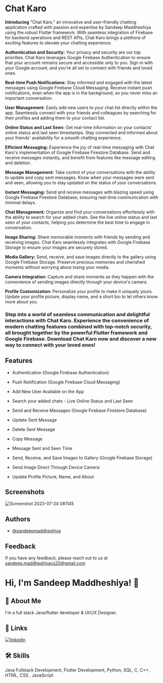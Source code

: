 
# Chat Karo

**Introducing** "Chat Karo," an innovative and user-friendly chatting application crafted with passion and expertise by Sandeep Maddheshiya using the robust Flutter framework. With seamless integration of Firebase for backend operations and REST APIs, Chat Karo brings a plethora of exciting features to elevate your chatting experience.

**Authentication and Security:** Your privacy and security are our top priorities. Chat Karo leverages Google Firebase Authentication to ensure that your account remains secure and accessible only to you. Sign in with your Google account, and you're all set to connect with friends and loved ones.

**Real-time Push Notifications:** Stay informed and engaged with the latest messages using Google Firebase Cloud Messaging. Receive instant push notifications, even when the app is in the background, so you never miss an important conversation.

**User Management:** Easily add new users to your chat list directly within the app. Seamlessly connect with your friends and colleagues by searching for their profiles and adding them to your contact list.

**Online Status and Last Seen:** Get real-time information on your contacts' online status and last seen timestamps. Stay connected and informed about your friends' availability for a smooth chatting experience.

**Efficient Messaging:** Experience the joy of real-time messaging with Chat Karo's implementation of Google Firebase Firestore Database. Send and receive messages instantly, and benefit from features like message editing and deletion.

**Message Management:** Take control of your conversations with the ability to update and copy sent messages. Know when your messages were sent and seen, allowing you to stay updated on the status of your conversations.

**Instant Messaging:** Send and receive messages with blazing speed using Google Firebase Firestore Database, ensuring real-time communication with minimal delays.

**Chat Management:** Organize and find your conversations effortlessly with the ability to search for your added chats. See the live online status and last seen of your contacts, helping you determine the best time to engage in conversation.

**Image Sharing:** Share memorable moments with friends by sending and receiving images. Chat Karo seamlessly integrates with Google Firebase Storage to ensure your images are securely stored.

**Media Gallery:** Send, receive, and save images directly to the gallery using Google Firebase Storage. Preserve precious memories and cherished moments without worrying about losing your media.

**Camera Integration:** Capture and share moments as they happen with the convenience of sending images directly through your device's camera.

**Profile Customization:** Personalize your profile to make it uniquely yours. Update your profile picture, display name, and a short bio to let others know more about you.



### Step into a world of seamless communication and delightful interactions with Chat Karo. Experience the convenience of modern chatting features combined with top-notch security, all brought together by the powerful Flutter framework and Google Firebase. Download Chat Karo now and discover a new way to connect with your loved ones!


## Features

- Authentication (Google Firebase Authentication)

- Push Notification (Google Firebase Cloud Messaging)

- Add New User Available on the App

- Search your added chats - Live Online Status and Last Seen

- Send and Receive Messages (Google Firebase Firestore Database)

- Update Sent Message

- Delete Sent Message

- Copy Message

- Message Sent and Seen Time

- Send, Receive, and Save Images to Gallery (Google Firebase Storage)

- Send Image Direct Through Device Camera

- Update Profile Picture, Name, and About


## Screenshots

![Screenshot 2023-07-24 081145](https://github.com/sandeepmaddheshiya/Chat_Karo_v1.0/assets/113048079/8dbd5b2d-5b80-47b3-a1e7-04d2cee05de6)



## Authors

- [@sandeepmaddheshiya](https://github.com/sandeepmaddheshiya)


## Feedback

If you have any feedback, please reach out to us at sandeep.maddheshiyacs20@gmail.com


# Hi, I'm Sandeep Maddheshiya! 👋


## 🚀 About Me
I'm a full stack Java/flutter developer & UI/UX Designer.


## 🔗 Links

[![linkedin](https://img.shields.io/badge/linkedin-0A66C2?style=for-the-badge&logo=linkedin&logoColor=white)](https://www.linkedin.com/in/sandeepmaddheshiya/)


## 🛠 Skills
Java Fullstack Development, Flutter Development, Python, SQL, C, C++, HTML, CSS , JavaScript

